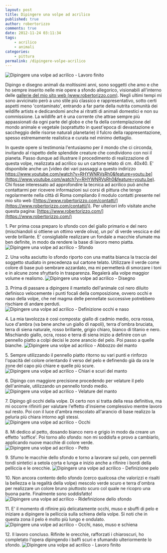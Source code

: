 ```yaml
---
layout: post
title: Dipingere una volpe ad acrilico
published: true
author: robertorizzo
comments: true
date: 2012-11-24 03:11:34
tags:
    - acrilico
    - animali
categories:
    - pittura
permalink: /dipingere-volpe-acrilico
---
```


![Dipingere una volpe ad acrilico - Lavoro finito](/wp-content/uploads/volpe-12.jpg "Dipingere una volpe ad acrilico - Lavoro finito")

Dipingo e disegno animali da moltissimi anni, sono soggetti che amo e che ho sempre inserito nelle mie opere a sfondo allegorico, visionabili all'interno delle [gallerie del mio sito web (www.robertorizzo.com)](https://www.robertorizzo.com/). Negli ultimi tempi mi sono avvicinato però a uno stile più classico e rappresentativo, sotto certi aspetti meno 'contaminato', entrando a far parte della nutrita comunità dei wildilfe artists e dedicandomi anche ai ritratti di animali domestici e non su commissione. La wildlife art è una corrente che attrae sempre più appassionati da ogni parte del globo e che fa della contemplazione del mondo animale e vegetale (soprattutto in quest'epoca di devastazione e saccheggio delle risorse naturali planetarie) il fulcro della rappresentazione, spesso estremamente realistica e curata nel minimo dettaglio.

In queste opere si testimonia l'entusiasmo per il mondo che ci circonda, invitando al rispetto delle splendide creature che condividono con noi il pianeta. Passo dunque ad illustrare il procedimento di realizzazione di questa volpe, realizzata ad acrilico su un cartone telato di cm. 40x40. E' disponibile anche un [video dei vari passaggi a questo indirizzo https://www.youtube.com/watch?v=RHYWNRVsRh0&feature=youtu.be](https://www.youtube.com/watch?v=RHYWNRVsRh0&feature=youtu.be). Chi fosse interessato ad approfondire la tecnica ad acrilico può anche contattarmi per ricevere informazioni sui corsi di pittura che tengo regolarmente nella città di Roma compilando il modulo contatti presente nel mio sito web ([https://www.robertorizzo.com/contatti/](https://www.robertorizzo.com/contatti/)). Per ulteriori info visitate anche questa pagina: [https://www.robertorizzo.com/](https://www.robertorizzo.com/)

1\. Per prima cosa preparo lo sfondo con del giallo primario e del nero (mischiandoli si ottiene un ottimo verde oliva), un po' di verde vescica e del verde brillante. E' consigliabile realizzare un fondale a macchie sfumate ma ben definite, in modo da rendere la base di lavoro meno piatta. ![Dipingere una volpe ad acrilico - Sfondo](/wp-content/uploads/volpe-01.jpg "Dipingere una volpe ad acrilico - Sfondo")

2\. Una volta asciutto lo sfondo riporto con una matita bianca la traccia del soggetto studiato in precedenza sul cartone telato. Utilizzare il verde come colore di base può sembrare azzardato, ma mi permetterà di smorzare i toni e in alcune zone sfruttarlo in trasparenza. Regalerà alla volpe maggior volume e realismo. ![Dipingere una volpe ad acrilico - Disegno](/wp-content/uploads/volpe-02.jpg "Dipingere una volpe ad acrilico - Disegno")

3\. Prima di passare a dipingere il mantello dell'animale col nero diluito definisco velocemente i punti focali della composizione, ovvero occhi e naso della volpe, che nel magma delle pennellate successive potrebbero rischiare di andare perduti. ![Dipingere una volpe ad acrilico - Definizione occhi e naso](/wp-content/uploads/volpe-03.jpg "Dipingere una volpe ad acrilico - Definizione occhi e naso")

4\. La mia tavolozza è così composta: giallo di cadmio medio, ocra rossa, luce d'ambra (va bene anche un giallo di napoli), terra d'ombra bruciata, terra di siena naturale, rosso brillante, grigio chiaro, bianco di titanio e nero. Mischiando giallo, ocra, rosso e terra di siena inizio a definire con un pennello piatto a colpi decisi le zone arancio del pelo. Poi passo a quelle bianche. ![Dipingere una volpe ad acrilico - Abbozzo del manto](/wp-content/uploads/volpe-04.jpg "Dipingere una volpe ad acrilico - Abbozzo del manto")

5\. Sempre utilizzando il pennello piatto ritorno su vari punti e rinforzo l'opacità del colore orientando il verso del pelo e definendo già da ora le zone del capo più chiare e quelle più scure. ![Dipingere una volpe ad acrilico - Chiari e scuri del manto](/wp-content/uploads/volpe-05.jpg "Dipingere una volpe ad acrilico - Chiari e scuri del manto")

6\. Dipingo con maggiore precisione procedendo per velature il pelo dell'animale, utilizzando un pennello tondo medio. ![Dipingere una volpe ad acrilico - Velature del manto](/wp-content/uploads/volpe-06.jpg "Dipingere una volpe ad acrilico - Velature del manto")

7\. Dipingo gli occhi della volpe. Di certo non si tratta della resa definitiva, ma mi occorre rifinirli per valutare l'effetto d'insieme complessivo mentre lavoro sul resto. Poi con il luce d'ambra mescolato all'arancio di base realizzo la peluria più chiara intorno agli stessi. ![Dipingere una volpe ad acrilico - Occhi](/wp-content/uploads/volpe-07.jpg "Dipingere una volpe ad acrilico - Occhi")

8\. Mi dedico al petto, dosando bianco nero e grigio in modo da creare un effetto 'soffice'. Poi torno allo sfondo: non mi soddisfa e provo a cambiarlo, applicando nuove macchie di colore verde. ![Dipingere una volpe ad acrilico - Petto](/wp-content/uploads/volpe-08.jpg "Dipingere una volpe ad acrilico - Petto")

9\. Sfumo le macchie dello sfondo e torno a lavorare sul pelo, con pennelli tondi sintetici a setola corta e lunga e inizio anche a rifinire i bordi della pelliccia e le orecchie. ![Dipingere una volpe ad acrilico - Definizione pelo](/wp-content/uploads/volpe-09.jpg "Dipingere una volpe ad acrilico - Definizione pelo")

10\. Non ancora contento dello sfondo (cerco qualcosa che valorizzi e risalti la bellezza e la regalità della volpe) mescolo verde scuro e terra d'ombra per realizzare un colore bruno piuttosto scuro col quale ne ricopro una buona parte. Finalmente sono soddisfatto! ![Dipingere una volpe ad acrilico - Ridefinizione dello sfondo](/wp-content/uploads/volpe-10.jpg "Dipingere una volpe ad acrilico - Ridefinizione dello sfondo")

11\. E' il momento di rifinire più delicatamente occhi, muso e sbuffi di pelo e iniziare a dipingere la pelliccia sulla schiena della volpe. Si noti che in questa zona il pelo è molto più lungo e ondulato. ![Dipingere una volpe ad acrilico - Occhi, naso, muso e schiena](/wp-content/uploads/volpe-11.jpg "Dipingere una volpe ad acrilico - Occhi, naso, muso e schiena")

12\. Il lavoro concluso. Rifinite le orecchie, rafforzati i chiaroscuri, ho completato l'opera dipingendo i baffi scuri e sfumando ulteriormente lo sfondo. ![Dipingere una volpe ad acrilico - Lavoro finito](/wp-content/uploads/volpe-12.jpg "Dipingere una volpe ad acrilico - Lavoro finito")

